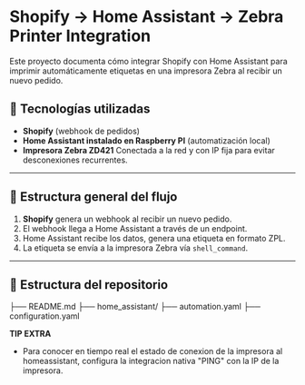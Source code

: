 # Shopify → Home Assistant → Zebra Printer Integration

Este proyecto documenta cómo integrar Shopify con Home Assistant para imprimir automáticamente etiquetas en una impresora Zebra al recibir un nuevo pedido.

## 🧩 Tecnologías utilizadas

- **Shopify** (webhook de pedidos) 
- **Home Assistant instalado en Raspberry PI** (automatización local)
- **Impresora Zebra ZD421** Conectada a la red y con IP fija para evitar desconexiones recurrentes.

---

## 📐 Estructura general del flujo

1. **Shopify** genera un webhook al recibir un nuevo pedido.
2. El webhook llega a Home Assistant a través de un endpoint.
3. Home Assistant recibe los datos, genera una etiqueta en formato ZPL.
4. La etiqueta se envía a la impresora Zebra vía `shell_command`.

---

## 📁 Estructura del repositorio

├── README.md
├── home_assistant/
  ├── automation.yaml
  ├── configuration.yaml


**TIP EXTRA**

- Para conocer en tiempo real el estado de conexion de la impresora al homeassistant, configura la integracion nativa "PING" con la IP de la impresora. 


